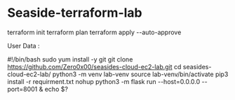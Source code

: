 # Seaside-terraform-lab

terraform init 
terraform plan
terraform apply --auto-approve

User Data :

#!/bin/bash
sudo yum install -y git
git clone https://github.com/Zero0x00/seasides-cloud-ec2-lab.git
cd seasides-cloud-ec2-lab/
python3 -m venv lab-venv 
source lab-venv/bin/activate
pip3 install -r requirment.txt
nohup python3 -m flask run --host=0.0.0.0 --port=8001 &
echo $?
